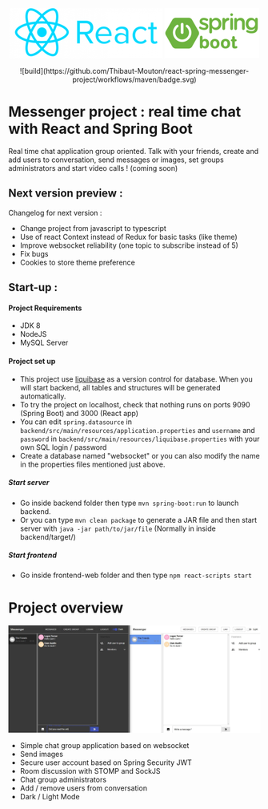 <div align="center">

![React logo](assets/react.png "React logo")
![Spring Boot logo](assets/springboot.png "Sprint boot logo")
</div>

<div align="center">
![build](https://github.com/Thibaut-Mouton/react-spring-messenger-project/workflows/maven/badge.svg)
</div>

# Messenger project : real time chat with React and Spring Boot

Real time chat application group oriented. Talk with your friends, create and add users to conversation, send messages or images, set groups administrators and start video calls ! (coming soon)

## Next version preview :

Changelog for next version :

- Change project from javascript to typescript
- Use of react Context instead of Redux for basic tasks (like theme)
- Improve websocket reliability (one topic to subscribe instead of 5)
- Fix bugs
- Cookies to store theme preference

## Start-up :

#### Project Requirements

- JDK 8
- NodeJS
- MySQL Server

#### Project set up

- This project use [liquibase](https://www.liquibase.org/) as a version control for database. When you will start backend, all tables and structures will be generated automatically.
- To try the project on localhost, check that nothing runs on ports 9090 (Spring Boot) and 3000 (React app)
- You can edit ````spring.datasource```` in ```backend/src/main/resources/application.properties```  and ```username``` and ```password``` in ```backend/src/main/resources/liquibase.properties``` with your own SQL login / password
- Create a database named "websocket" or you can also modify the name in the properties files mentioned just above.

##### Start server
- Go inside backend folder then type  ```mvn spring-boot:run``` to launch backend.
- Or you can type ```mvn clean package``` to generate a JAR file and then start server with ```java -jar path/to/jar/file``` (Normally in inside backend/target/)
##### Start frontend
- Go inside frontend-web folder and then type ```npm react-scripts start```

# Project overview

![Project overview](assets/messenger.jpg?raw=true "Project overview")

* Simple chat group application based on websocket
* Send images
* Secure user account based on Spring Security JWT
* Room discussion with STOMP and SockJS
* Chat group administrators
* Add / remove users from conversation
* Dark / Light Mode
